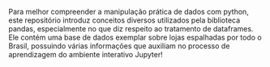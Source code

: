 Para melhor compreender a manipulação prática de dados com python, este repositório introduz conceitos diversos utilizados 
pela biblioteca pandas, especialmente no que diz respeito ao tratamento de dataframes. Ele contém uma base de 
dados exemplar sobre lojas espalhadas por todo o Brasil, possuindo várias informações que auxiliam no processo
de aprendizagem do ambiente interativo Jupyter!
